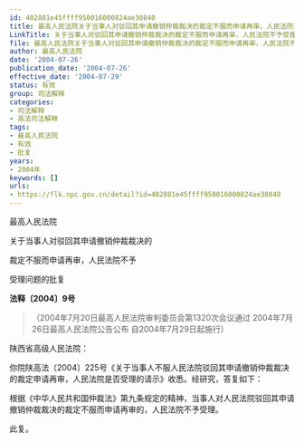 ```yaml
---
id: 402881e45ffff950016000824ae30840
title: 最高人民法院关于当事人对驳回其申请撤销仲裁裁决的裁定不服而申请再审，人民法院不予受理问题的批复
LinkTitle: 关于当事人对驳回其申请撤销仲裁裁决的裁定不服而申请再审，人民法院不予受理问题的批复（2004）
file: 最高人民法院关于当事人对驳回其申请撤销仲裁裁决的裁定不服而申请再审，人民法院不予受理问题的批复_20040726_402881e45ffff950016000824ae30840.docx
author: 最高人民法院
date: '2004-07-26'
publication_date: '2004-07-26'
effective_date: '2004-07-29'
status: 有效
group: 司法解释
categories:
- 司法解释
- 高法司法解释
tags:
- 最高人民法院
- 有效
- 批复
years:
- 2004年
keywords: []
urls:
- https://flk.npc.gov.cn/detail?id=402881e45ffff950016000824ae30840
---
```


最高人民法院

关于当事人对驳回其申请撤销仲裁裁决的

裁定不服而申请再审，人民法院不予

受理问题的批复

**法释〔2004〕9号**

> （2004年7月20日最高人民法院审判委员会第1320次会议通过 2004年7月26日最高人民法院公告公布 自2004年7月29日起施行）

陕西省高级人民法院：

你院陕高法〔2004〕225号《关于当事人不服人民法院驳回其申请撤销仲裁裁决的裁定申请再审，人民法院是否受理的请示》收悉。经研究，答复如下：

根据《中华人民共和国仲裁法》第九条规定的精神，当事人对人民法院驳回其申请撤销仲裁裁决的裁定不服而申请再审的，人民法院不予受理。

此复。
